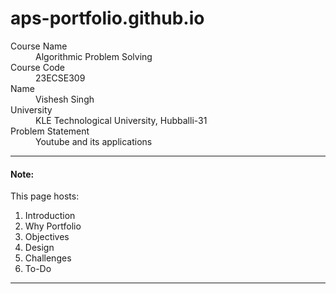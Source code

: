 # aps-portfolio.github.io

<dl>
<dt>Course Name</dt>
<dd>Algorithmic Problem Solving</dd>
<dt>Course Code</dt>
<dd>23ECSE309</dd>
<dt>Name</dt>
<dd>Vishesh Singh</dd>
<dt>University</dt>
<dd>KLE Technological University, Hubballi-31</dd>
<dt>Problem Statement</dt>
<dd>Youtube and its applications</dd>
</dl>

* * *


#### Note:
This page hosts:

1. Introduction
2. Why Portfolio
3. Objectives
4. Design
5. Challenges
6. To-Do



* * *

